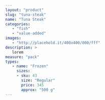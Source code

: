 ```yaml
---
layout: "product"
slug: "tuna-steak"
name: "Tuna Steak"
categories:
   - "fish"
   - "value-added"
images:
   - "http://placehold.it/400x400/000/fff"
description: >
   lorem
measure: "pack"
types: 
   - name: "Frozen"
     sizes: 
     - sku: 43
       size: "Regular"
       price: 345
       approx: "500 g"
---
```

